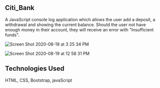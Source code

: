 ## Citi_Bank

A JavaScript console log application which allows the user add a deposit, a withdrawal and showing the current balance. Should the user not have enough money in their account, they will receive an error with "Insufficient funds".

![Screen Shot 2020-08-19 at 3 25 34 PM](https://user-images.githubusercontent.com/41492852/90680861-1cebb500-e228-11ea-98ac-dd0096a33a03.png)

![Screen Shot 2020-08-19 at 12 58 31 PM](https://user-images.githubusercontent.com/41492852/90680977-49073600-e228-11ea-89a8-51971e288479.png)


## Technologies Used
HTML, CSS, Bootstrap, javaScript


